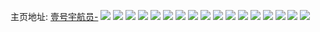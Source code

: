 主页地址: [壹号宇航员-](https://weibo.com/u/7499407201) 
![](https://wx4.sinaimg.cn/mw2000/008bwKoFly1h8ul2cf7x2j30yi1pc4fs.jpg) 
![](https://wx4.sinaimg.cn/mw2000/008bwKoFly1h8ul2cpy4nj30yi1pcql1.jpg) 
![](https://wx4.sinaimg.cn/mw2000/008bwKoFly1h72eoo08wej30th13cjx3.jpg) 
![](https://wx4.sinaimg.cn/mw2000/008bwKoFly1h72eoovv4bj30u0140mxp.jpg) 
![](https://wx4.sinaimg.cn/mw2000/008bwKoFly1h72eorlhilj30u0140ti9.jpg) 
![](https://wx4.sinaimg.cn/mw2000/008bwKoFly1h6wq365qexj31dq1ub1kx.jpg) 
![](https://wx4.sinaimg.cn/mw2000/008bwKoFly1h6wq35jkaxj32dc35snpd.jpg) 
![](https://wx4.sinaimg.cn/mw2000/008bwKoFly1h6wq3dx4vyj32gi35se8c.jpg) 
![](https://wx4.sinaimg.cn/mw2000/008bwKoFly1h6wq3pk51gj32ch35sb2k.jpg) 
![](https://wx4.sinaimg.cn/mw2000/008bwKoFly1h6wq3rzzfzj323k35se82.jpg) 
![](https://wx4.sinaimg.cn/mw2000/008bwKoFly1h6wq3fbdxmj31sg2ds1kx.jpg) 
![](https://wx4.sinaimg.cn/mw2000/008bwKoFly1h6r5q1pb3gj30u0140n1e.jpg) 
![](https://wx4.sinaimg.cn/mw2000/008bwKoFly1h6q8e8245gj30u0140tfn.jpg) 
![](https://wx4.sinaimg.cn/mw2000/008bwKoFly1h6q8a8khw3j30u0140wh9.jpg) 
![](https://wx4.sinaimg.cn/mw2000/008bwKoFly1h6q8a7ww4xj30s211ejsx.jpg) 
![](https://wx4.sinaimg.cn/mw2000/008bwKoFly1h6q8ab7wcoj30oe0oeq7d.jpg) 
![](https://wx4.sinaimg.cn/mw2000/008bwKoFly1h6r5qyk0xxj30sk0sk44g.jpg) 
